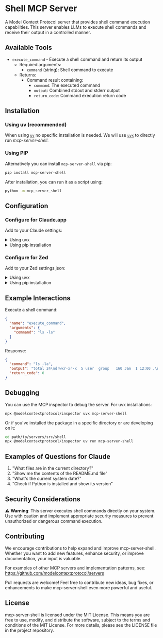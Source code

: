 # Shell MCP Server

A Model Context Protocol server that provides shell command execution capabilities. This server enables LLMs to execute shell commands and receive their output in a controlled manner.

## Available Tools

- `execute_command` - Execute a shell command and return its output
  - Required arguments:
    - `command` (string): Shell command to execute
  - Returns:
    - Command result containing:
      - `command`: The executed command
      - `output`: Combined stdout and stderr output
      - `return_code`: Command execution return code

## Installation

### Using uv (recommended)

When using [`uv`](https://docs.astral.sh/uv/) no specific installation is needed. We will
use [`uvx`](https://docs.astral.sh/uv/guides/tools/) to directly run *mcp-server-shell*.

### Using PIP

Alternatively you can install `mcp-server-shell` via pip:

```bash
pip install mcp-server-shell
```

After installation, you can run it as a script using:

```bash
python -m mcp_server_shell
```

## Configuration

### Configure for Claude.app

Add to your Claude settings:

<details>
<summary>Using uvx</summary>

```json
"mcpServers": {
  "shell": {
    "command": "uvx",
    "args": ["mcp-server-shell"]
  }
}
```
</details>

<details>
<summary>Using pip installation</summary>

```json
"mcpServers": {
  "shell": {
    "command": "python",
    "args": ["-m", "mcp_server_shell"]
  }
}
```
</details>

### Configure for Zed

Add to your Zed settings.json:

<details>
<summary>Using uvx</summary>

```json
"context_servers": {
  "mcp-server-shell": {
    "command": "uvx",
    "args": ["mcp-server-shell"]
  }
},
```
</details>

<details>
<summary>Using pip installation</summary>

```json
"context_servers": {
  "mcp-server-shell": {
    "command": "python",
    "args": ["-m", "mcp_server_shell"]
  }
},
```
</details>

## Example Interactions

Execute a shell command:
```json
{
  "name": "execute_command",
  "arguments": {
    "command": "ls -la"
  }
}
```
Response:
```json
{
  "command": "ls -la",
  "output": "total 24\ndrwxr-xr-x  5 user  group   160 Jan  1 12:00 .\ndrwxr-xr-x  3 user  group    96 Jan  1 12:00 ..",
  "return_code": 0
}
```

## Debugging

You can use the MCP inspector to debug the server. For uvx installations:

```bash
npx @modelcontextprotocol/inspector uvx mcp-server-shell
```

Or if you've installed the package in a specific directory or are developing on it:

```bash
cd path/to/servers/src/shell
npx @modelcontextprotocol/inspector uv run mcp-server-shell
```

## Examples of Questions for Claude

1. "What files are in the current directory?"
2. "Show me the contents of the README.md file"
3. "What's the current system date?"
4. "Check if Python is installed and show its version"

## Security Considerations

⚠️ **Warning**: This server executes shell commands directly on your system. Use with caution and implement appropriate security measures to prevent unauthorized or dangerous command execution.

## Contributing

We encourage contributions to help expand and improve mcp-server-shell. Whether you want to add new features, enhance security, or improve documentation, your input is valuable.

For examples of other MCP servers and implementation patterns, see:
https://github.com/modelcontextprotocol/servers

Pull requests are welcome! Feel free to contribute new ideas, bug fixes, or enhancements to make mcp-server-shell even more powerful and useful.

## License

mcp-server-shell is licensed under the MIT License. This means you are free to use, modify, and distribute the software, subject to the terms and conditions of the MIT License. For more details, please see the LICENSE file in the project repository.